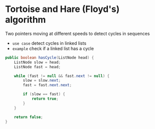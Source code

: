 # Tortoise and Hare (Floyd's) algorithm

Two pointers moving at different speeds to detect cycles in sequences

- `use case` detect cycles in linked lists
- `example` check if a linked list has a cycle

``` java
public boolean hasCycle(ListNode head) {
    ListNode slow = head;
    ListNode fast = head;

    while (fast != null && fast.next != null) {
        slow = slow.next;
        fast = fast.next.next;

        if (slow == fast) {
            return true;
        }
    }

    return false;
}
```
